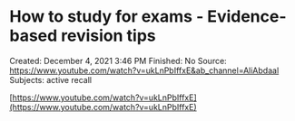 # How to study for exams - Evidence-based revision tips

Created: December 4, 2021 3:46 PM
Finished: No
Source: https://www.youtube.com/watch?v=ukLnPbIffxE&ab_channel=AliAbdaal
Subjects: active recall

[https://www.youtube.com/watch?v=ukLnPbIffxE](https://www.youtube.com/watch?v=ukLnPbIffxE)